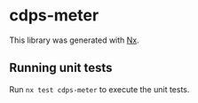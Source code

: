# cdps-meter

This library was generated with [Nx](https://nx.dev).

## Running unit tests

Run `nx test cdps-meter` to execute the unit tests.
